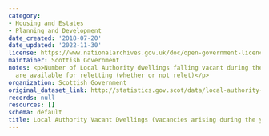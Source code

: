 ```yaml
---
category:
- Housing and Estates
- Planning and Development
date_created: '2018-07-20'
date_updated: '2022-11-30'
license: https://www.nationalarchives.gov.uk/doc/open-government-licence/version/3/
maintainer: Scottish Government
notes: <p>Number of Local Authority dwellings falling vacant during the year and which
  are available for reletting (whether or not relet)</p>
organization: Scottish Government
original_dataset_link: http://statistics.gov.scot/data/local-authority-vacant-dwellings-vacancies-arising-during-the-year
records: null
resources: []
schema: default
title: Local Authority Vacant Dwellings (vacancies arising during the year)
---
```

